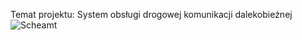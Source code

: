 Temat projektu: System obsługi drogowej komunikacji dalekobieżnej
<img alt="Scheamt" src="C:\Users\kubaj\OneDrive\Pulpit\Szkola\programowanie\Scheamt_bazy_danych.jpg">

